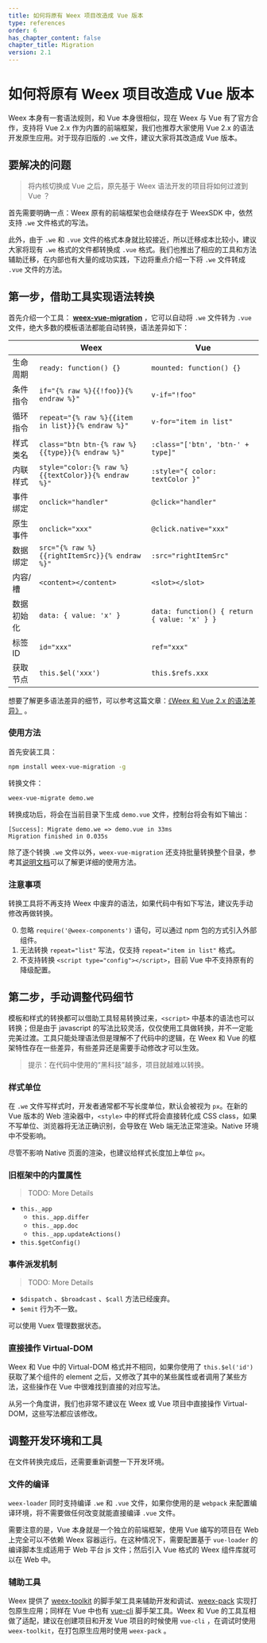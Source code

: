 ```yaml
---
title: 如何将原有 Weex 项目改造成 Vue 版本
type: references
order: 6
has_chapter_content: false
chapter_title: Migration
version: 2.1
---
```


# 如何将原有 Weex 项目改造成 Vue 版本

Weex 本身有一套语法规则，和 Vue 本身很相似，现在 Weex 与 Vue 有了官方合作，支持将 Vue 2.x 作为内置的前端框架，我们也推荐大家使用 Vue 2.x 的语法开发原生应用。对于现存旧版的 `.we` 文件，建议大家将其改造成 Vue 版本。

## 要解决的问题

 > 将内核切换成 Vue 之后，原先基于 Weex 语法开发的项目将如何过渡到 Vue ？

首先需要明确一点：Weex 原有的前端框架也会继续存在于 WeexSDK 中，依然支持 `.we` 文件格式的写法。

此外，由于 `.we` 和 `.vue` 文件的格式本身就比较接近，所以迁移成本比较小，建议大家将现有 `.we` 格式的文件都转换成 `.vue` 格式。我们也推出了相应的工具和方法辅助迁移，在内部也有大量的成功实践，下边将重点介绍一下将 `.we` 文件转成 `.vue` 文件的方法。

## 第一步，借助工具实现语法转换

首先介绍一个工具： **[weex-vue-migration](https://github.com/songsiqi/weex-vue-migration)** ，它可以自动将 `.we` 文件转为 `.vue` 文件，绝大多数的模板语法都能自动转换，语法差异如下：

|  | Weex | Vue |
| ---- | ---- | --- |
| 生命周期  | `ready: function() {}` | `mounted: function() {}` |
| 条件指令  | `if="{% raw %}{{!foo}}{% endraw %}"`  | `v-if="!foo"` |
| 循环指令 | `repeat="{% raw %}{{item in list}}{% endraw %}"`  | `v-for="item in list"` |
| 样式类名  | `class="btn btn-{% raw %}{{type}}{% endraw %}"` | `:class="['btn', 'btn-' + type]"` |
| 内联样式 | `style="color:{% raw %}{{textColor}}{% endraw %}"` | `:style="{ color: textColor }"` |
| 事件绑定 | `onclick="handler"` | `@click="handler"` |
| 原生事件 | `onclick="xxx"` | `@click.native="xxx"` |
| 数据绑定 | `src="{% raw %}{{rightItemSrc}}{% endraw %}"` | `:src="rightItemSrc"` |
| 内容/槽 | `<content></content>` | `<slot></slot>` |
| 数据初始化 | `data: { value: 'x' }` | `data: function() { return { value: 'x' } }` |
| 标签 ID | `id="xxx"` | `ref="xxx"` |
| 获取节点 | `this.$el('xxx')` | `this.$refs.xxx` |

想要了解更多语法差异的细节，可以参考这篇文章：[《Weex 和 Vue 2.x 的语法差异》](./difference.html) 。

### 使用方法

首先安装工具：

```bash
npm install weex-vue-migration -g
```

转换文件：

```bash
weex-vue-migrate demo.we
```

转换成功后，将会在当前目录下生成 `demo.vue` 文件，控制台将会有如下输出：

```
[Success]: Migrate demo.we => demo.vue in 33ms
Migration finished in 0.035s
```

除了逐个转换 `.we` 文件以外，`weex-vue-migration` 还支持批量转换整个目录，参考其[说明文档](https://github.com/songsiqi/weex-vue-migration/blob/master/README.md)可以了解更详细的使用方法。

### 注意事项

转换工具将不再支持 Weex 中废弃的语法，如果代码中有如下写法，建议先手动修改再做转换。

0. 忽略 `require('@weex-components')` 语句，可以通过 npm 包的方式引入外部组件。
0. 无法转换 `repeat="list"` 写法，仅支持 `repeat="item in list"` 格式。
0. 不支持转换 `<script type="config"></script>`，目前 Vue 中不支持原有的降级配置。

## 第二步，手动调整代码细节

模板和样式的转换都可以借助工具轻易转换过来，`<script>` 中基本的语法也可以转换；但是由于 javascript 的写法比较灵活，仅仅使用工具做转换，并不一定能完美过渡。工具只能处理语法但是理解不了代码中的逻辑，在 Weex 和 Vue 的框架特性存在一些差异，有些差异还是需要手动修改才可以生效。

 > 提示：在代码中使用的“黑科技”越多，项目就越难以转换。

### 样式单位

在 `.we` 文件写样式时，开发者通常都不写长度单位，默认会被视为 `px`。在新的 Vue 版本的 Web 渲染器中，`<style>` 中的样式将会直接转化成 CSS class，如果不写单位、浏览器将无法正确识别，会导致在 Web 端无法正常渲染。Native 环境中不受影响。

尽管不影响 Native 页面的渲染，也建议给样式长度加上单位 `px`。

### 旧框架中的内置属性

> TODO: More Details

+ `this._app`
  + `this._app.differ`
  + `this._app.doc`
  + `this._app.updateActions()`
+ `this.$getConfig()`

### 事件派发机制

> TODO: More Details

+ `$dispatch` 、`$broadcast` 、`$call` 方法已经废弃。
+ `$emit` 行为不一致。

可以使用 Vuex 管理数据状态。

### 直接操作 Virtual-DOM

Weex 和 Vue 中的 Virtual-DOM 格式并不相同，如果你使用了 `this.$el('id')` 获取了某个组件的 element 之后，又修改了其中的某些属性或者调用了某些方法，这些操作在 Vue 中很难找到直接的对应写法。

从另一个角度讲，我们也非常不建议在 Weex 或 Vue 项目中直接操作 Virtual-DOM，这些写法都应该修改。

## 调整开发环境和工具

在文件转换完成后，还需要重新调整一下开发环境。

### 文件的编译

`weex-loader` 同时支持编译 `.we` 和 `.vue` 文件，如果你使用的是 `webpack` 来配置编译环境，将不需要做任何改变就能直接编译 `.vue` 文件。

需要注意的是，Vue 本身就是一个独立的前端框架，使用 Vue 编写的项目在 Web 上完全可以不依赖 Weex 容器运行。在这种情况下，需要配置基于 `vue-loader` 的编译脚本生成适用于 Web 平台 js 文件；然后引入 Vue 格式的 Weex 组件库就可以在 Web 中。

### 辅助工具

Weex 提供了 [weex-toolkit](https://github.com/weexteam/weex-toolkit) 的脚手架工具来辅助开发和调试、[weex-pack](https://github.com/weexteam/weex-pack) 实现打包原生应用；同样在 Vue 中也有 [vue-cli](https://github.com/vuejs/vue-cli) 脚手架工具。Weex 和 Vue 的工具互相做了适配，建议在创建项目和开发 Vue 项目的时候使用 `vue-cli` ，在调试时使用 `weex-toolkit`，在打包原生应用时使用 `weex-pack` 。
